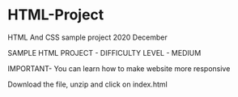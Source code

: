 # HTML-Project
HTML And CSS sample project 2020 December

SAMPLE HTML PROJECT - DIFFICULTY LEVEL - MEDIUM

IMPORTANT-
You can learn how to make website more responsive

Download the file, unzip and click on index.html

